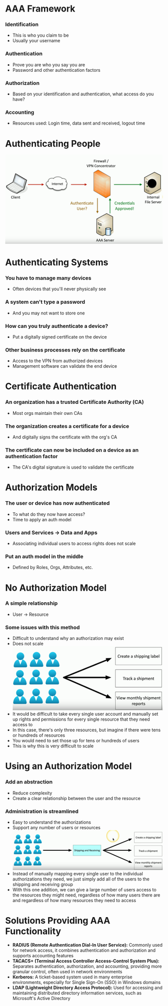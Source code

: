 # AAA Framework
### Identification
- This is who you claim to be
- Usually your username
### Authentication
- Prove you are who you say you are
- Password and other authentication factors
### Authorization
- Based on your identification and authentication, what access do you have?
### Accounting
- Resources used: Login time, data sent and received, logout time
# Authenticating People
![](cb93eb03c6e6346dddf60a43d71cfcf7.png)
# Authenticating Systems
### You have to manage many devices
- Often devices that you'll never physically see
### A system can't type a password
 - And you may not want to store one
### How can you truly authenticate a device?
- Put a digitally signed certificate on the device
### Other business processes rely on the certificate
- Access to the VPN from authorized devices
- Management software can validate the end device
# Certificate Authentication
### An organization has a trusted Certificate Authority (CA)
- Most orgs maintain their own CAs
### The organization creates a certificate for a device
- And digitally signs the certificate with the org's CA
### The certificate can now be included on a device as an authentication factor
- The CA's digital signature is used to validate the certificate
# Authorization Models
### The user or device has now authenticated
- To what do they now have access?
- Time to apply an auth model
### Users and Services -> Data and Apps
- Associating individual users to access rights does not scale
### Put an auth model in the middle
- Defined by Roles, Orgs, Attributes, etc.
# No Authorization Model
### A simple relationship
- User -> Resource
### Some issues with this method
- Difficult to understand why an authorization may exist
- Does not scale
![](3c985ebafb18fad941144c0feab8d629.png)
- It would be difficult to take every single user account and manually set up rights and permissions for every single resource that they need access to
- In this case, there's only three resources, but imagine if there were tens or hundreds of resources
- You would need to set those up for tens or hundreds of users
- This is why this is very difficult to scale
# Using an Authorization Model
### Add an abstraction
- Reduce complexity
- Create a clear relationship between the user and the resource
### Administration is streamlined
- Easy to understand the authorizations
- Support any number of users or resources
![](e2b382b4d3fc962d7fce67f9044fcfb2.png)
- Instead of manually mapping every single user to the individual authorizations they need, we just simply add all of the users to the shipping and receiving group
- With this one addition, we can give a large number of users access to the resources they might need, regardless of how many users there are and regardless of how many resources they need to access
# Solutions Providing AAA Functionality
- **RADIUS (Remote Authentication Dial-In User Service):** Commonly used for network access, it combines authentication and authorization and supports accounting features
- **TACACS+ (Terminal Access Controller Access-Control System Plus):** Separates authentication, authorization, and accounting, providing more granular control, often used in network environments
- **Kerberos:** A ticket-based system used in many enterprise environments, especially for Single Sign-On (SSO) in Windows domains
- **LDAP (Lightweight Directory Access Protocol):** Used for accessing and maintaining distributed directory information services, such as Microsoft's Active Directory